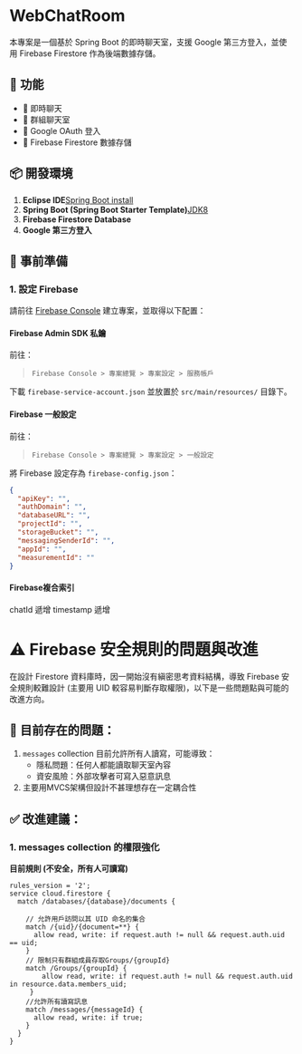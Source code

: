 # WebChatRoom

本專案是一個基於 Spring Boot 的即時聊天室，支援 Google 第三方登入，並使用 Firebase Firestore 作為後端數據存儲。

## 🚀 功能
- 📢 即時聊天
- 👥 群組聊天室
- 🔐 Google OAuth 登入
- 📂 Firebase Firestore 數據存儲

## 📦 開發環境
1. **Eclipse IDE**[Spring Boot install](https://ithelp.ithome.com.tw/m/articles/10214203)
2. **Spring Boot (Spring Boot Starter Template)**[JDK8](https://blog.csdn.net/weixin_67793092/article/details/134645650)
3. **Firebase Firestore Database**
4. **Google 第三方登入**

## 🔧 事前準備
### **1. 設定 Firebase**
請前往 [Firebase Console](https://console.firebase.google.com/) 建立專案，並取得以下配置：

#### **Firebase Admin SDK 私鑰**
前往：
> `Firebase Console > 專案總覽 > 專案設定 > 服務帳戶`

下載 `firebase-service-account.json` 並放置於 `src/main/resources/` 目錄下。

#### **Firebase 一般設定**
前往：
> `Firebase Console > 專案總覽 > 專案設定 > 一般設定`

將 Firebase 設定存為 `firebase-config.json`：
```json
{
  "apiKey": "",
  "authDomain": "",
  "databaseURL": "",
  "projectId": "",
  "storageBucket": "",
  "messagingSenderId": "",
  "appId": "",
  "measurementId": ""
}
```
#### **Firebase複合索引**
chatId 遞增 timestamp 遞增

# ⚠️ Firebase 安全規則的問題與改進

在設計 Firestore 資料庫時，因一開始沒有縝密思考資料結構，導致 Firebase 安全規則較難設計 (主要用 UID 較容易判斷存取權限)，以下是一些問題點與可能的改進方向。

## 🔴 目前存在的問題：
1. `messages` collection 目前允許所有人讀寫，可能導致：
   - 隱私問題：任何人都能讀取聊天室內容
   - 資安風險：外部攻擊者可寫入惡意訊息
2. 主要用MVCS架構但設計不甚理想存在一定耦合性

## ✅ 改進建議：
### **1. messages collection 的權限強化**
**目前規則 (不安全，所有人可讀寫)**
```Firebase 安全規則
rules_version = '2';
service cloud.firestore {
  match /databases/{database}/documents {

    // 允許用戶訪問以其 UID 命名的集合
    match /{uid}/{document=**} {
      allow read, write: if request.auth != null && request.auth.uid == uid;
    }
    // 限制只有群組成員存取Groups/{groupId}
   	match /Groups/{groupId} {
  		allow read, write: if request.auth != null && request.auth.uid in resource.data.members_uid;
	 }
    //允許所有讀寫訊息
    match /messages/{messageId} {
      allow read, write: if true; 
    }
  }
}
```
